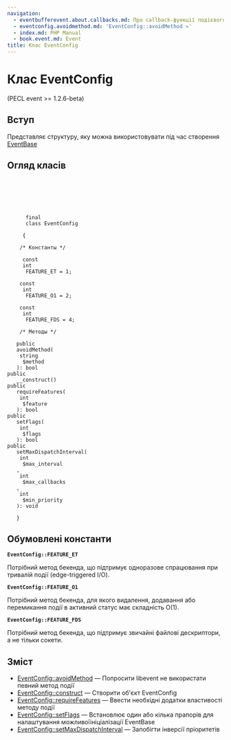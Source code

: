 ```yaml
---
navigation:
  - eventbufferevent.about.callbacks.md: Про callback-функції подієвого буфера
  - eventconfig.avoidmethod.md: 'EventConfig::avoidMethod »'
  - index.md: PHP Manual
  - book.event.md: Event
title: Клас EventConfig
---
```

# Клас EventConfig

(PECL event >= 1.2.6-beta)

## Вступ

Представляє структуру, яку можна використовувати під час створення [EventBase](class.eventbase.md)

## Огляд класів

```classsynopsis

     
    
    
    
     
      final
      class EventConfig
     
     {
    
    /* Константы */
    
     const
     int
      FEATURE_ET = 1;

    const
     int
      FEATURE_O1 = 2;

    const
     int
      FEATURE_FDS = 4;

    /* Методы */
    
   public
   avoidMethod(
    string
     $method
   ): bool
public
   __construct()
public
   requireFeatures(
    int
     $feature
   ): bool
public
   setFlags(
    int
     $flags
   ): bool
public
   setMaxDispatchInterval(
    int
     $max_interval
   , 
    int
     $max_callbacks
   , 
    int
     $min_priority
   ): void

   }
```

## Обумовлені константи

**`EventConfig::FEATURE_ET`**

Потрібний метод бекенда, що підтримує одноразове спрацювання при тривалій події (edge-triggered I/O).

**`EventConfig::FEATURE_O1`**

Потрібний метод бекенда, для якого видалення, додавання або перемикання події в активний статус має складність O(1).

**`EventConfig::FEATURE_FDS`**

Потрібний метод бекенда, що підтримує звичайні файлові дескриптори, а не тільки сокети.

## Зміст

-   [EventConfig::avoidMethod](eventconfig.avoidmethod.md) — Попросити libevent не використати певний метод події
-   [EventConfig::construct](eventconfig.construct.md) — Створити об'єкт EventConfig
-   [EventConfig::requireFeatures](eventconfig.requirefeatures.md) — Ввести необхідні додатки властивості методу події
-   [EventConfig::setFlags](eventconfig.setflags.md) — Встановлює один або кілька прапорів для налаштування можливої ​​ініціалізації EventBase
-   [EventConfig::setMaxDispatchInterval](eventconfig.setmaxdispatchinterval.md) — Запобігти інверсії пріоритетів

